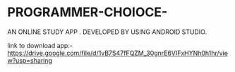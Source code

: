 # PROGRAMMER-CHOIOCE-
AN ONLINE STUDY APP . DEVELOPED BY USING ANDROID STUDIO.

link to download app:- https://drive.google.com/file/d/1vB7S47fFQZM_30gnrE6VIFxHYNh0h1hr/view?usp=sharing
